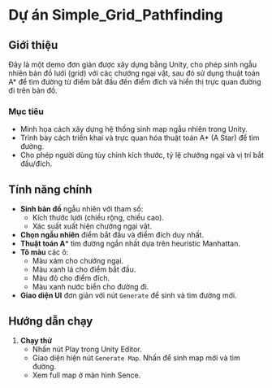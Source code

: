 # Dự án Simple_Grid_Pathfinding

## Giới thiệu
Đây là một demo đơn giản được xây dựng bằng Unity, cho phép sinh ngẫu nhiên bản đồ lưới (grid) với các chướng ngại vật, sau đó sử dụng thuật toán A* để tìm đường từ điểm bắt đầu đến điểm đích và hiển thị trực quan đường đi trên bản đồ.

### Mục tiêu
- Minh họa cách xây dựng hệ thống sinh map ngẫu nhiên trong Unity.
- Trình bày cách triển khai và trực quan hóa thuật toán A* (A Star) để tìm đường.
- Cho phép người dùng tùy chỉnh kích thước, tỷ lệ chướng ngại và vị trí bắt đầu/đích.

## Tính năng chính
- **Sinh bản đồ** ngẫu nhiên với tham số:
  - Kích thước lưới (chiều rộng, chiều cao).
  - Xác suất xuất hiện chướng ngại vật.
- **Chọn ngẫu nhiên** điểm bắt đầu và điểm đích duy nhất.
- **Thuật toán A*** tìm đường ngắn nhất dựa trên heuristic Manhattan.
- **Tô màu** các ô:
  - Màu xám cho chướng ngại.
  - Màu xanh lá cho điểm bắt đầu.
  - Màu đỏ cho điểm đích.
  - Màu xanh nước biển cho đường đi.
- **Giao diện UI** đơn giản với nút `Generate` để sinh và tìm đường mới.


## Hướng dẫn chạy

1. **Chạy thử**
   - Nhấn nút Play trong Unity Editor.
   - Giao diện hiện nút `Generate Map`. Nhấn để sinh map mới và tìm đường.
   - Xem full map ở màn hình Sence. 

